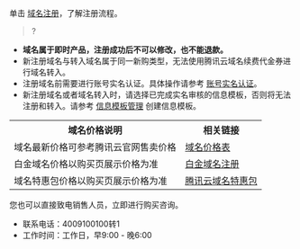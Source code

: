 单击 [域名注册](https://cloud.tencent.com/document/product/242/9595)，了解注册流程。
>?
- **域名属于即时产品，注册成功后不可以修改，也不能退款。**
- 新注册域名与转入域名属于同一新购类型，无法使用腾讯云域名续费代金券进行域名转入。
- 注册域名前需要进行账号实名认证。具体操作请参考 [账号实名认证](https://cloud.tencent.com/document/product/378/3629)。
- 新注册域名或者域名转入时，请选择已完成实名审核的信息模板，否则将无法注册和转入。请参考 [信息模板管理](https://cloud.tencent.com/document/product/242/6707) 创建信息模板。

<table>
<tr>
<th>域名价格说明</th>
<th>相关链接</th>
</tr>
<tr>

<td>域名最新价格可参考腾讯云官网售卖价格</td>
<td><a href="https://buy.cloud.tencent.com/domain/price?type=overview">域名价格表</a></td>
</tr>
<tr>
<td>白金域名价格以购买页展示价格为准</td>
<td><a href="https://cloud.tencent.com/document/product/242/48588">白金域名注册</a></td>
</tr>
<tr>
<td>域名特惠包价格以购买页展示价格为准</td>
<td><a href="https://cloud.tencent.com/document/product/242/54413">腾讯云域名特惠包</a></td>
</tr>
</table>

您也可以直接致电销售人员，立即进行购买咨询。

- 联系电话：4009100100转1    
- 工作时间：工作日，早9:00 - 晚6:00


